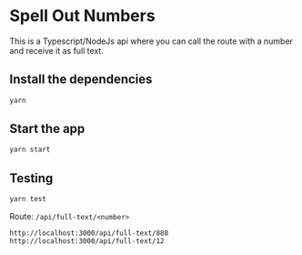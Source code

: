 # Spell Out Numbers
This is a Typescript/NodeJs api where you can call the route with a number and receive it as full text.

## Install the dependencies
```bash
yarn
```

## Start the app
```bash
yarn start
```

## Testing

```bash
yarn test
```

Route: `/api/full-text/<number>`
```
http://localhost:3000/api/full-text/888
http://localhost:3000/api/full-text/12
````